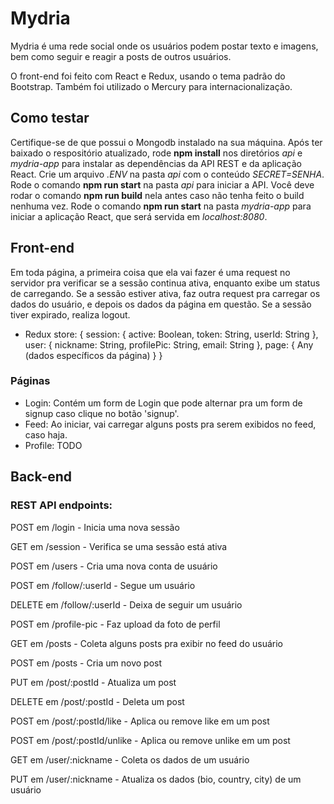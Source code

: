# Mydria

Mydria é uma rede social onde os usuários podem postar texto e imagens,
bem como seguir e reagir a posts de outros usuários.

O front-end foi feito com React e Redux, usando o tema padrão do Bootstrap.
Também foi utilizado o Mercury para internacionalização.

## Como testar

Certifique-se de que possui o Mongodb instalado na sua máquina.
Após ter baixado o respositório atualizado, rode **npm install** nos diretórios *api* e *mydria-app* para instalar as dependências da API REST e da aplicação React.
Crie um arquivo *.ENV* na pasta *api* com o conteúdo *SECRET=SENHA*.
Rode o comando **npm run start** na pasta *api* para iniciar a API. Você deve rodar o comando **npm run build** nela antes caso não tenha feito o build nenhuma vez.
Rode o comando **npm run start** na pasta *mydria-app* para iniciar a aplicação React, que será servida em *localhost:8080*.

## Front-end

Em toda página, a primeira coisa que ela vai fazer é uma request no servidor pra verificar se a sessão continua ativa, enquanto exibe um status de carregando. Se a sessão estiver ativa, faz outra request pra carregar os dados do usuário, e depois os dados da página em questão. Se a sessão tiver expirado, realiza logout.

- Redux store: 
{
  session: {
    active: Boolean,
    token: String,
    userId: String
  },
  user: {
    nickname: String,
    profilePic: String,
    email: String
  },
  page: {
    Any (dados específicos da página)
  }
}

### Páginas 

- Login: Contém um form de Login que pode alternar pra um form de signup caso clique no botão 'signup'.
- Feed: Ao iniciar, vai carregar alguns posts pra serem exibidos no feed, caso haja.
- Profile: TODO

## Back-end

### REST API endpoints:

POST em /login - Inicia uma nova sessão

GET em /session - Verifica se uma sessão está ativa

POST em /users - Cria uma nova conta de usuário

POST em /follow/:userId - Segue um usuário

DELETE em /follow/:userId - Deixa de seguir um usuário

POST em /profile-pic - Faz upload da foto de perfil

GET em /posts - Coleta alguns posts pra exibir no feed do usuário

POST em /posts - Cria um novo post

PUT em /post/:postId - Atualiza um post

DELETE em /post/:postId - Deleta um post

POST em /post/:postId/like - Aplica ou remove like em um post

POST em /post/:postId/unlike - Aplica ou remove unlike em um post

GET em /user/:nickname - Coleta os dados de um usuário

PUT em /user/:nickname - Atualiza os dados (bio, country, city) de um usuário
